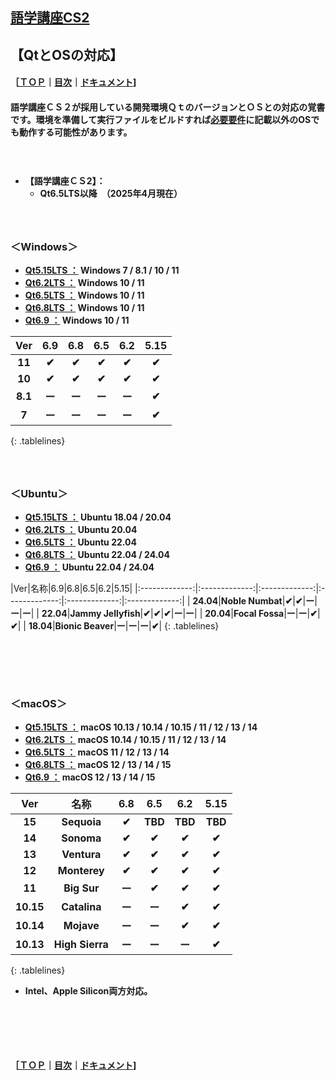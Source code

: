 ## [語学講座CS2](https://csreviser.github.io/CaptureStream2/)  
## 【QtとOSの対応】     
#### ［[ＴＯＰ](./)**｜**[目次](./#目次)**｜**[ドキュメント](./#ドキュメント-1)]
#### 語学講座ＣＳ２が採用している開発環境ＱｔのバージョンとＯＳとの対応の覚書です。環境を準備して実行ファイルをビルドすれば[必要要件](./requirements)に記載以外のOSでも動作する可能性があります。
####                  　　　　　　　　


* **【語学講座ＣＳ2】：**     
    * **Qt6.5LTS以降　（2025年4月現在）**
####                  　　　　　　　　


### ＜Windows＞
* **[Qt5.15LTS ：](https://doc.qt.io/qt-5/windows.html) Windows 7 / 8.1 / 10 / 11** 
* **[Qt6.2LTS ：](https://doc.qt.io/qt-6.2/windows.html) Windows 10 / 11**
* **[Qt6.5LTS ：](https://doc.qt.io/qt-6.5/windows.html) Windows 10 / 11**
* **[Qt6.8LTS ：](https://doc.qt.io/qt-6.8/windows.html) Windows 10 / 11**
* **[Qt6.9 ：](https://doc.qt.io/qt-6/windows.html) Windows 10 / 11**

<style>
.tablelines table, .tablelines td, .tablelines th {
        border: 1px solid black;
        }
</style>

|Ver|6.9|6.8|6.5|6.2|5.15|
|:-------------:|:-------------:|:-------------:|:-------------:|:-------------:|:-------------:|
| **11**|**✔︎**|**✔︎**|**✔︎**|**✔︎**|**✔︎**|
| **10**|**✔︎**|**✔︎**|**✔︎**|**✔︎**|**✔︎**|
| **8.1**|**ー**|**ー**|**ー**|**ー**|**✔︎**|
| **7**|**ー**|**ー**|**ー**|**ー**|**✔︎**|
{: .tablelines}



####                  　　　　　　　　

### ＜Ubuntu＞
* **[Qt5.15LTS ：](https://doc.qt.io/qt-5/linux.html) Ubuntu 18.04 / 20.04**
* **[Qt6.2LTS ：](https://doc.qt.io/qt-6.2/linux.html) Ubuntu 20.04**
* **[Qt6.5LTS ：](https://doc.qt.io/qt-6.5/linux.html) Ubuntu 22.04**
* **[Qt6.8LTS ：](https://doc.qt.io/qt-6.8/linux.html) Ubuntu 22.04 / 24.04**
* **[Qt6.9 ：](https://doc.qt.io/qt-6/linux.html) Ubuntu 22.04 / 24.04**

<style>
.tablelines table, .tablelines td, .tablelines th {
        border: 1px solid black;
        }
</style>

|Ver|名称|6.9|6.8|6.5|6.2|5.15|
|:-------------:|:-------------:|:-------------:|:-------------:|:-------------:|:-------------:|
| **24.04**|**Noble Numbat**|**✔︎**|**✔︎**|**ー**|**ー**|**ー**|
| **22.04**|**Jammy Jellyfish**|**✔︎**|**✔︎**|**✔︎**|**ー**|**ー**|
| **20.04**|**Focal Fossa**|**ー**|**ー**|**✔︎**|**✔︎**|
| **18.04**|**Bionic Beaver**|**ー**|**ー**|**ー**|**✔︎**|
{: .tablelines}


####                  　　　　　　　　
####                  　　　　　　　　

        
### ＜macOS＞
* **[Qt5.15LTS ：](https://doc.qt.io/qt-5/macos.html) macOS 10.13 / 10.14 / 10.15 / 11 / 12 / 13 / 14**
* **[Qt6.2LTS ：](https://doc.qt.io/qt-6.2/macos.html) macOS 10.14 / 10.15 / 11 / 12 / 13 / 14**
* **[Qt6.5LTS ：](https://doc.qt.io/qt-6.5/macos.html) macOS 11 / 12 / 13 / 14**
* **[Qt6.8LTS ：](https://doc.qt.io/qt-6.8/macos.html) macOS 12 / 13 / 14 / 15**
* **[Qt6.9 ：](https://doc.qt.io/qt-6/macos.html) macOS 12 / 13 / 14 / 15**

<style>
.tablelines table, .tablelines td, .tablelines th {
        border: 1px solid black;
        }
</style>

|Ver|名称|6.8|6.5|6.2|5.15|
|:-------------:|:-------------:|:-------------:|:-------------:|:-------------:|:-------------:|
| **15**|**Sequoia**|**✔︎**|**TBD**|**TBD**|**TBD**|
| **14**|**Sonoma**|**✔︎**|**✔︎**|**✔︎**|**✔︎**|
| **13**|**Ventura**|**✔︎**|**✔︎**|**✔︎**|**✔︎**|
| **12**|**Monterey**|**✔︎**|**✔︎**|**✔︎**|**✔︎**|
| **11**|**Big Sur**|**ー**|**✔︎**|**✔︎**|**✔︎**|
| **10.15**|**Catalina**|**ー**|**ー**|**✔︎**|**✔︎**|
| **10.14**|**Mojave**|**ー**|**ー**|**✔︎**|**✔︎**|
| **10.13**|**High Sierra**|**ー**|**ー**|**ー**|**✔︎**|
{: .tablelines}

* **Intel、Apple Silicon両方対応。**

####                  　　　　　　　　
####                  　　　　　　　　







#### ［[ＴＯＰ](./)**｜**[目次](./#目次)**｜**[ドキュメント](./#ドキュメント-1)]



 <link rel="shortcut icon" type="image/x-icon" href="https://avatars.githubusercontent.com/u/46049273?v=4">
 <link rel="shortcut icon" type="image/x-icon" href="https://raw.githubusercontent.com/CSReviser/CaptureStream2/master/icon.ico">
 <meta name="twitter:image:src" content="https://avatars.githubusercontent.com/u/46049273?v=4">
